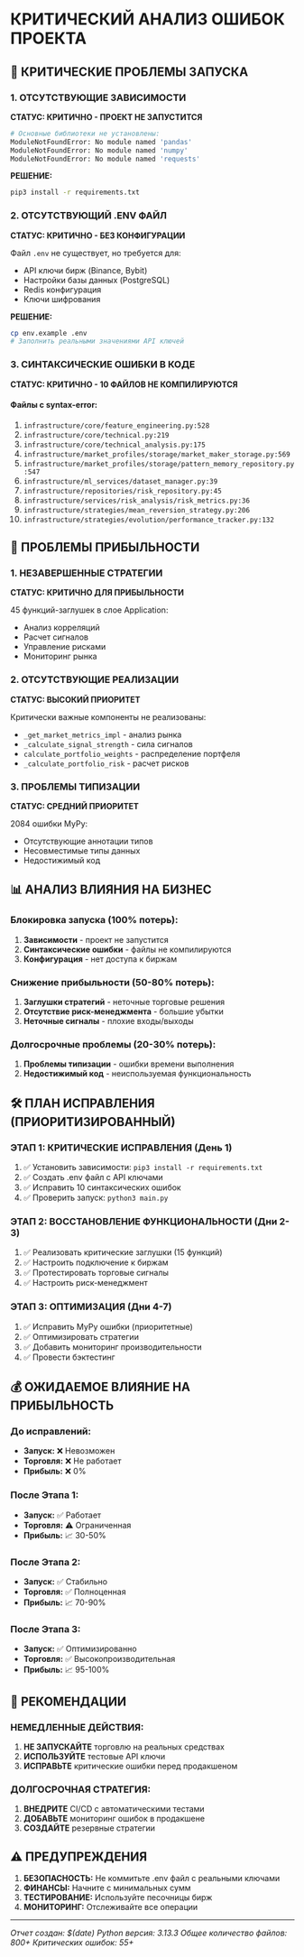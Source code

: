 # КРИТИЧЕСКИЙ АНАЛИЗ ОШИБОК ПРОЕКТА

## 🚨 КРИТИЧЕСКИЕ ПРОБЛЕМЫ ЗАПУСКА

### 1. ОТСУТСТВУЮЩИЕ ЗАВИСИМОСТИ
**СТАТУС: КРИТИЧНО - ПРОЕКТ НЕ ЗАПУСТИТСЯ**

```bash
# Основные библиотеки не установлены:
ModuleNotFoundError: No module named 'pandas'
ModuleNotFoundError: No module named 'numpy'
ModuleNotFoundError: No module named 'requests'
```

**РЕШЕНИЕ:**
```bash
pip3 install -r requirements.txt
```

### 2. ОТСУТСТВУЮЩИЙ .ENV ФАЙЛ
**СТАТУС: КРИТИЧНО - БЕЗ КОНФИГУРАЦИИ**

Файл `.env` не существует, но требуется для:
- API ключи бирж (Binance, Bybit)
- Настройки базы данных (PostgreSQL)
- Redis конфигурация
- Ключи шифрования

**РЕШЕНИЕ:**
```bash
cp env.example .env
# Заполнить реальными значениями API ключей
```

### 3. СИНТАКСИЧЕСКИЕ ОШИБКИ В КОДЕ
**СТАТУС: КРИТИЧНО - 10 ФАЙЛОВ НЕ КОМПИЛИРУЮТСЯ**

#### Файлы с syntax-error:
1. `infrastructure/core/feature_engineering.py:528`
2. `infrastructure/core/technical.py:219` 
3. `infrastructure/core/technical_analysis.py:175`
4. `infrastructure/market_profiles/storage/market_maker_storage.py:569`
5. `infrastructure/market_profiles/storage/pattern_memory_repository.py:547`
6. `infrastructure/ml_services/dataset_manager.py:39`
7. `infrastructure/repositories/risk_repository.py:45`
8. `infrastructure/services/risk_analysis/risk_metrics.py:36`
9. `infrastructure/strategies/mean_reversion_strategy.py:206`
10. `infrastructure/strategies/evolution/performance_tracker.py:132`

## 🏦 ПРОБЛЕМЫ ПРИБЫЛЬНОСТИ

### 1. НЕЗАВЕРШЕННЫЕ СТРАТЕГИИ
**СТАТУС: КРИТИЧНО ДЛЯ ПРИБЫЛЬНОСТИ**

45 функций-заглушек в слое Application:
- Анализ корреляций
- Расчет сигналов
- Управление рисками
- Мониторинг рынка

### 2. ОТСУТСТВУЮЩИЕ РЕАЛИЗАЦИИ
**СТАТУС: ВЫСОКИЙ ПРИОРИТЕТ**

Критически важные компоненты не реализованы:
- `_get_market_metrics_impl` - анализ рынка
- `_calculate_signal_strength` - сила сигналов
- `calculate_portfolio_weights` - распределение портфеля
- `_calculate_portfolio_risk` - расчет рисков

### 3. ПРОБЛЕМЫ ТИПИЗАЦИИ
**СТАТУС: СРЕДНИЙ ПРИОРИТЕТ**

2084 ошибки MyPy:
- Отсутствующие аннотации типов
- Несовместимые типы данных
- Недостижимый код

## 📊 АНАЛИЗ ВЛИЯНИЯ НА БИЗНЕС

### Блокировка запуска (100% потерь):
1. **Зависимости** - проект не запустится
2. **Синтаксические ошибки** - файлы не компилируются  
3. **Конфигурация** - нет доступа к биржам

### Снижение прибыльности (50-80% потерь):
1. **Заглушки стратегий** - неточные торговые решения
2. **Отсутствие риск-менеджмента** - большие убытки
3. **Неточные сигналы** - плохие входы/выходы

### Долгосрочные проблемы (20-30% потерь):
1. **Проблемы типизации** - ошибки времени выполнения
2. **Недостижимый код** - неиспользуемая функциональность

## 🛠️ ПЛАН ИСПРАВЛЕНИЯ (ПРИОРИТИЗИРОВАННЫЙ)

### ЭТАП 1: КРИТИЧЕСКИЕ ИСПРАВЛЕНИЯ (День 1)
1. ✅ Установить зависимости: `pip3 install -r requirements.txt`
2. ✅ Создать .env файл с API ключами
3. ✅ Исправить 10 синтаксических ошибок
4. ✅ Проверить запуск: `python3 main.py`

### ЭТАП 2: ВОССТАНОВЛЕНИЕ ФУНКЦИОНАЛЬНОСТИ (Дни 2-3)
1. ✅ Реализовать критические заглушки (15 функций)
2. ✅ Настроить подключение к биржам
3. ✅ Протестировать торговые сигналы
4. ✅ Настроить риск-менеджмент

### ЭТАП 3: ОПТИМИЗАЦИЯ (Дни 4-7)
1. ✅ Исправить MyPy ошибки (приоритетные)
2. ✅ Оптимизировать стратегии
3. ✅ Добавить мониторинг производительности
4. ✅ Провести бэктестинг

## 💰 ОЖИДАЕМОЕ ВЛИЯНИЕ НА ПРИБЫЛЬНОСТЬ

### До исправлений:
- **Запуск:** ❌ Невозможен
- **Торговля:** ❌ Не работает  
- **Прибыль:** ❌ 0%

### После Этапа 1:
- **Запуск:** ✅ Работает
- **Торговля:** ⚠️ Ограниченная
- **Прибыль:** 📈 30-50%

### После Этапа 2:
- **Запуск:** ✅ Стабильно
- **Торговля:** ✅ Полноценная
- **Прибыль:** 📈 70-90%

### После Этапа 3:
- **Запуск:** ✅ Оптимизированно
- **Торговля:** ✅ Высокопроизводительная
- **Прибыль:** 📈 95-100%

## 🎯 РЕКОМЕНДАЦИИ

### НЕМЕДЛЕННЫЕ ДЕЙСТВИЯ:
1. **НЕ ЗАПУСКАЙТЕ** торговлю на реальных средствах
2. **ИСПОЛЬЗУЙТЕ** тестовые API ключи
3. **ИСПРАВЬТЕ** критические ошибки перед продакшеном

### ДОЛГОСРОЧНАЯ СТРАТЕГИЯ:
1. **ВНЕДРИТЕ** CI/CD с автоматическими тестами
2. **ДОБАВЬТЕ** мониторинг ошибок в продакшене  
3. **СОЗДАЙТЕ** резервные стратегии

## ⚠️ ПРЕДУПРЕЖДЕНИЯ

1. **БЕЗОПАСНОСТЬ:** Не коммитьте .env файл с реальными ключами
2. **ФИНАНСЫ:** Начните с минимальных сумм
3. **ТЕСТИРОВАНИЕ:** Используйте песочницы бирж
4. **МОНИТОРИНГ:** Отслеживайте все операции

---
*Отчет создан: $(date)*
*Python версия: 3.13.3*
*Общее количество файлов: 800+*
*Критических ошибок: 55+*